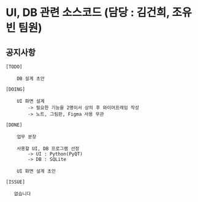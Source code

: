 # UI, DB 관련 소스코드 (담당 : 김건희, 조유빈 팀원)

## 공지사항

```
[TODO]

    DB 설계 초안

[DOING]

    UI 화면 설계
        -> 필요한 기능을 2명이서 상의 후 와이어프레임 작성
        -> 노트, 그림판, Figma 사용 무관

[DONE]

    업무 분장

    사용할 UI, DB 프로그램 선정
        -> UI : Python(PyQT)
        -> DB : SQLite

    UI 화면 설계 초안

[ISSUE]

   없습니다
```
